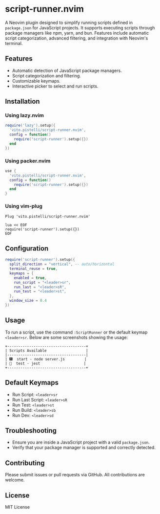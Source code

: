 # script-runner.nvim

A Neovim plugin designed to simplify running scripts defined in `package.json` for JavaScript projects. It supports executing scripts through package managers like npm, yarn, and bun. Features include automatic script categorization, advanced filtering, and integration with Neovim's terminal.

## Features
- Automatic detection of JavaScript package managers.
- Script categorization and filtering.
- Customizable keymaps.
- Interactive picker to select and run scripts.

## Installation

### Using lazy.nvim
```lua
require('lazy').setup({
  'vito.pistelli/script-runner.nvim',
  config = function()
    require('script-runner').setup({})
  end
})
```

### Using packer.nvim
```lua
use {
  'vito.pistelli/script-runner.nvim',
  config = function()
    require('script-runner').setup({})
  end
}
```

### Using vim-plug
```vim
Plug 'vito.pistelli/script-runner.nvim'

lua << EOF
require('script-runner').setup({})
EOF
```

## Configuration
```lua
require('script-runner').setup({
  split_direction = "vertical", -- auto/horizontal
  terminal_reuse = true,
  keymaps = {
    enabled = true,
    run_script = "<leader>sr",
    run_last = "<leader>sR",
    run_test = "<leader>st",
  },
  window_size = 0.4
})
```

## Usage
To run a script, use the command `:ScriptRunner` or the default keymap `<leader>sr`. Below are some screenshots showing the usage:

```
+------------------------------------+
| Scripts Available                  |
|------------------------------------|
| 🎆  start - node server.js         |
| 🧪  test - jest                    |
+------------------------------------+
```

## Default Keymaps
- Run Script: `<leader>sr`
- Run Last Script: `<leader>sR`
- Run Test: `<leader>st`
- Run Build: `<leader>sb`
- Run Dev: `<leader>sd`

## Troubleshooting
- Ensure you are inside a JavaScript project with a valid `package.json`.
- Verify that your package manager is supported and correctly detected.

## Contributing
Please submit issues or pull requests via GitHub. All contributions are welcome.

## License
MIT License

